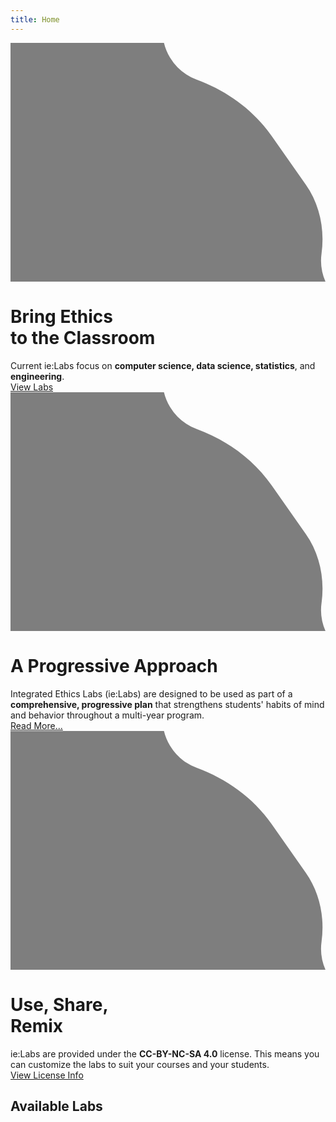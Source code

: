 ```yaml
---
title: Home
---
```


<div class = "banner-left">

<!-- <img src = "https://images.unsplash.com/photo-1552664730-d307ca884978?ixid=MnwxMjA3fDB8MHxwaG90by1wYWdlfHx8fGVufDB8fHx8&ixlib=rb-1.2.1&auto=format&fit=crop&w=810&h=315&q=80"> -->
<svg xmlns="http://www.w3.org/2000/svg" viewBox="0 0 831 630">
  <path opacity = 0.5 class="cls-1" d="M820.57,555.66c8.76-63.87-4.61-128.8-41.62-181.6L688.71,245.3C640.2,176.08,570.15,126.22,490.87,96.91A137.81,137.81,0,0,1,421.1,39.35,137.53,137.53,0,0,1,404.83,0H0V630H831A137.45,137.45,0,0,1,820.57,555.66Z"/>
</svg>

<div class = "banner-text">
<h1>
Bring Ethics<br> to the Classroom
</h1>

<div>
Current ie:Labs focus on 
<strong>computer science, data science, 
statistics</strong>, and <strong>engineering</strong>.
</div>

<div class = "center">
<a class = "button" href = "/labs/">
View Labs
</a>


</div>
</div>
</div>


<div class = "banner-right">

<!-- <img src = "https://images.unsplash.com/photo-1552664730-d307ca884978?ixid=MnwxMjA3fDB8MHxwaG90by1wYWdlfHx8fGVufDB8fHx8&ixlib=rb-1.2.1&auto=format&fit=crop&w=810&h=315&q=80"> -->
<svg xmlns="http://www.w3.org/2000/svg" viewBox="0 0 831 630">
  <path opacity = 0.5 class="cls-1" d="M820.57,555.66c8.76-63.87-4.61-128.8-41.62-181.6L688.71,245.3C640.2,176.08,570.15,126.22,490.87,96.91A137.81,137.81,0,0,1,421.1,39.35,137.53,137.53,0,0,1,404.83,0H0V630H831A137.45,137.45,0,0,1,820.57,555.66Z"/>
</svg>

<div class = "banner-text">
<h1>
A Progressive Approach
</h1>
<div>
Integrated Ethics Labs (ie:Labs) are designed to be used as part of a <strong>comprehensive, progressive plan</strong>
that strengthens students' habits of mind and 
behavior throughout a multi-year program.
</div>


<div class = "center">
<a class = "button" href = "/progressive-approach/">
Read More...
</a>
</div>


</div>
</div>
</div>

<div class = "banner-left">


<!-- <img src = "https://images.unsplash.com/photo-1552664730-d307ca884978?ixid=MnwxMjA3fDB8MHxwaG90by1wYWdlfHx8fGVufDB8fHx8&ixlib=rb-1.2.1&auto=format&fit=crop&w=810&h=315&q=80"> -->
<svg xmlns="http://www.w3.org/2000/svg" viewBox="0 0 831 630">
  <path opacity = 0.5 class="cls-1" d="M820.57,555.66c8.76-63.87-4.61-128.8-41.62-181.6L688.71,245.3C640.2,176.08,570.15,126.22,490.87,96.91A137.81,137.81,0,0,1,421.1,39.35,137.53,137.53,0,0,1,404.83,0H0V630H831A137.45,137.45,0,0,1,820.57,555.66Z"/>
</svg>

<div class = "banner-text">
<h1>
Use, Share, <br>Remix
</h1>
<div>
ie:Labs are provided under 
the <strong>CC-BY-NC-SA 4.0</strong> license.
This means you can customize the labs
to suit your courses and your students. 

</div>

<div class = "center">
<a class = "button" href = "/license/">
View License Info
</a>


</div>
</div>
</div>


## Available Labs
